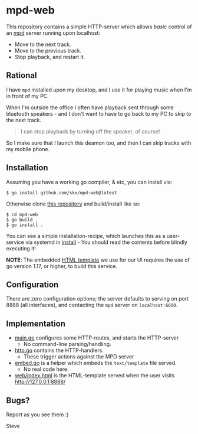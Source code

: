 # mpd-web

This repository contains a simple HTTP-server which allows *basic* control of an [mpd](https://www.musicpd.org/) server running upon localhost:

* Move to the next track.
* Move to the previous track.
* Stop playback, and restart it.



## Rational

I have `mpd` installed upon my desktop, and I use it for playing music when I'm in front of my PC.

When I'm outside the office I often have playback sent through some bluetooth speakers - and I don't want to have to go back to my PC to skip to the next track.

> I can stop playback by turning off the speaker, of course!

So I make sure that I launch this deamon too, and then I can skip tracks with my mobile phone.



## Installation

Assuming you have a working go compiler, & etc, you can install via:

    $ go install github.com/skx/mpd-web@latest

Otherwise clone [this repository](https://github.com/skx/mpd-web) and build/install like so:

    $ cd mpd-web
    $ go build .
    $ go install .

You can see a simple installation-recipe, which launches this as a user-service via systemd in [install](install) - You should read the contents before blindly executing it!

**NOTE**: The embedded [HTML template](web/index.html) we use for our UI requires the use of go version 1.17, or higher, to build this service.



## Configuration

There are zero configuration options; the server defaults to serving on port 8888 (all interfaces), and contacting the `mpd` server on `localhost:6600`.



## Implementation

* [main.go](main.go) configures some HTTP-routes, and starts the HTTP-server
  * No command-line parsing/handling.
* [http.go](http.go) contains the HTTP-handlers.
  * These trigger actions against the MPD server
* [embed.go](embed.go) is a helper which embeds the `text/template` file served.
  * No real code here.
* [web/index.html](web/index.html) is the HTML-template served when the user visits http://127.0.0.1:8888/


## Bugs?

Report as you see them :)



Steve
